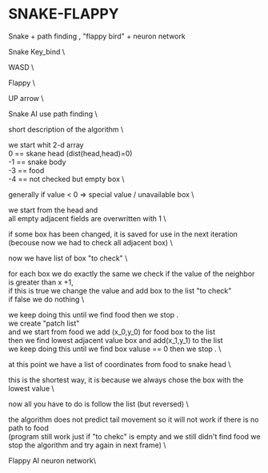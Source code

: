 # SNAKE-FLAPPY
Snake + path finding , "flappy bird" + neuron network


Snake Key_bind \

WASD \


Flappy \

UP arrow \


Snake AI use path finding  \

short description of the algorithm  \


we start whit 2-d array  \
 0 == skane head  (dist(head,head)=0) \
-1 == snake body \
-3 == food \
-4 == not checked but empty box  \

generally if value < 0  => special value / unavailable box \

we start from the head and \
all empty adjacent fields are overwritten with 1 \

if some box has been changed, it is saved for use in the next iteration (becouse now we had to check all adjacent box) \

now we have list of box "to check" \

for each box we do exactly the same we check if the value of the neighbor is greater than x +1, \
if this is true we change the value and add box to the list "to check" \
if false we do nothing \

we keep doing this until we find food then we stop . \
we create "patch list" \
and we start from food we add (x_0,y_0) for food box to the list \
then we find lowest adjacent value box and add(x_1,y_1) to the list \
we keep doing this until we find box valuse == 0 then we stop . \

at this point we have a list of coordinates from food to snake head \

this is the shortest way, it is because we always chose the box with the lowest value \

now all you have to do is follow the list (but reversed) \

the algorithm does not predict tail movement so it will not work if there is no path to food \
(program still work just if "to chekc" is empty and we still didn't find food we stop the algorithm and try again in next frame) \





Flappy AI neuron network\
